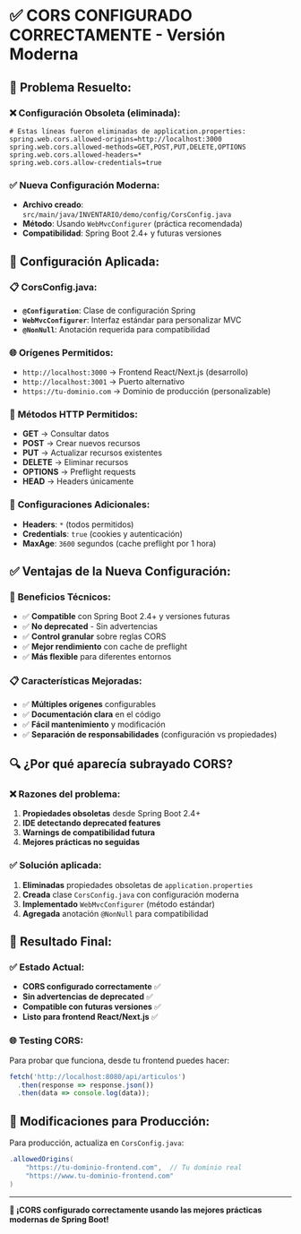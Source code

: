 # ✅ CORS CONFIGURADO CORRECTAMENTE - Versión Moderna

## 🔧 **Problema Resuelto:**

### ❌ **Configuración Obsoleta (eliminada):**
```properties
# Estas líneas fueron eliminadas de application.properties:
spring.web.cors.allowed-origins=http://localhost:3000
spring.web.cors.allowed-methods=GET,POST,PUT,DELETE,OPTIONS
spring.web.cors.allowed-headers=*
spring.web.cors.allow-credentials=true
```

### ✅ **Nueva Configuración Moderna:**
- **Archivo creado**: `src/main/java/INVENTARIO/demo/config/CorsConfig.java`
- **Método**: Usando `WebMvcConfigurer` (práctica recomendada)
- **Compatibilidad**: Spring Boot 2.4+ y futuras versiones

## 🎯 **Configuración Aplicada:**

### 📋 **CorsConfig.java:**
- **`@Configuration`**: Clase de configuración Spring
- **`WebMvcConfigurer`**: Interfaz estándar para personalizar MVC
- **`@NonNull`**: Anotación requerida para compatibilidad

### 🌐 **Orígenes Permitidos:**
- `http://localhost:3000` → Frontend React/Next.js (desarrollo)
- `http://localhost:3001` → Puerto alternativo
- `https://tu-dominio.com` → Dominio de producción (personalizable)

### 🔄 **Métodos HTTP Permitidos:**
- **GET** → Consultar datos
- **POST** → Crear nuevos recursos
- **PUT** → Actualizar recursos existentes
- **DELETE** → Eliminar recursos
- **OPTIONS** → Preflight requests
- **HEAD** → Headers únicamente

### 🔧 **Configuraciones Adicionales:**
- **Headers**: `*` (todos permitidos)
- **Credentials**: `true` (cookies y autenticación)
- **MaxAge**: `3600` segundos (cache preflight por 1 hora)

## ✅ **Ventajas de la Nueva Configuración:**

### 🚀 **Beneficios Técnicos:**
- ✅ **Compatible** con Spring Boot 2.4+ y versiones futuras
- ✅ **No deprecated** - Sin advertencias
- ✅ **Control granular** sobre reglas CORS
- ✅ **Mejor rendimiento** con cache de preflight
- ✅ **Más flexible** para diferentes entornos

### 📋 **Características Mejoradas:**
- ✅ **Múltiples orígenes** configurables
- ✅ **Documentación clara** en el código
- ✅ **Fácil mantenimiento** y modificación
- ✅ **Separación de responsabilidades** (configuración vs propiedades)

## 🔍 **¿Por qué aparecía subrayado CORS?**

### ❌ **Razones del problema:**
1. **Propiedades obsoletas** desde Spring Boot 2.4+
2. **IDE detectando deprecated features**
3. **Warnings de compatibilidad futura**
4. **Mejores prácticas no seguidas**

### ✅ **Solución aplicada:**
1. **Eliminadas** propiedades obsoletas de `application.properties`
2. **Creada** clase `CorsConfig.java` con configuración moderna
3. **Implementado** `WebMvcConfigurer` (método estándar)
4. **Agregada** anotación `@NonNull` para compatibilidad

## 🎯 **Resultado Final:**

### ✅ **Estado Actual:**
- **CORS configurado correctamente** ✅
- **Sin advertencias de deprecated** ✅
- **Compatible con futuras versiones** ✅
- **Listo para frontend React/Next.js** ✅

### 🌐 **Testing CORS:**
Para probar que funciona, desde tu frontend puedes hacer:
```javascript
fetch('http://localhost:8080/api/articulos')
  .then(response => response.json())
  .then(data => console.log(data));
```

## 📝 **Modificaciones para Producción:**

Para producción, actualiza en `CorsConfig.java`:
```java
.allowedOrigins(
    "https://tu-dominio-frontend.com",  // Tu dominio real
    "https://www.tu-dominio-frontend.com"
)
```

---

**🎉 ¡CORS configurado correctamente usando las mejores prácticas modernas de Spring Boot!**

